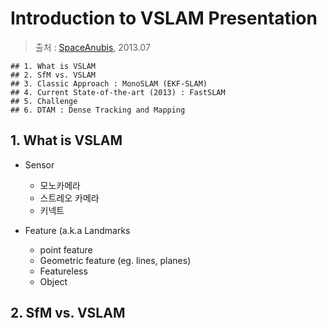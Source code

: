 # Introduction to VSLAM Presentation

> 출처 : [SpaceAnubis](https://www.youtube.com/watch?v=s0W4kW-ZVAg), 2013.07


```
## 1. What is VSLAM
## 2. SfM vs. VSLAM
## 3. Classic Approach : MonoSLAM (EKF-SLAM)
## 4. Current State-of-the-art (2013) : FastSLAM
## 5. Challenge
## 6. DTAM : Dense Tracking and Mapping

```
## 1. What is VSLAM

- Sensor 
    - 모노카메라
    - 스트레오 카메라
    - 키넥트 

- Feature (a.k.a Landmarks
    - point feature
    - Geometric feature (eg. lines, planes)
    - Featureless
    - Object 


## 2. SfM vs. VSLAM
